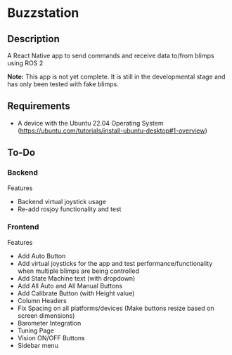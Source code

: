 # Buzzstation

## Description 
A React Native app to send commands and receive data to/from blimps using ROS 2

**Note:** This app is not yet complete. It is still in the developmental stage and has only been tested with fake blimps.

## Requirements

- A device with the Ubuntu 22.04 Operating System (https://ubuntu.com/tutorials/install-ubuntu-desktop#1-overview)

## To-Do

### Backend

Features
- Backend virtual joystick usage
- Re-add rosjoy functionality and test

### Frontend

Features
- Add Auto Button
- Add virtual joysticks for the app and test performance/functionality when multiple blimps are being controlled
- Add State Machine text (with dropdown)
- Add All Auto and All Manual Buttons
- Add Calibrate Button (with Height value)
- Column Headers
- Fix Spacing on all platforms/devices (Make buttons resize based on screen dimensions)
- Barometer Integration
- Tuning Page
- Vision ON/OFF Buttons
- Sidebar menu
